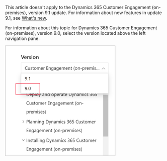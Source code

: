 This article doesn't apply to the Dynamics 365 Customer Engagement (on-premises), version 9.1 update. For information about new features in update 9.1, see [What's new](../whats-new.md).

For information about this topic for Dynamics 365 Customer Engagement (on-premises), version 9.0, select the version located above the left navigation pane.

   <img src = "../deploy/media/docs-version-picker.png" alt = "Version selector on Microsoft Docs" width = "350" height = "350">
